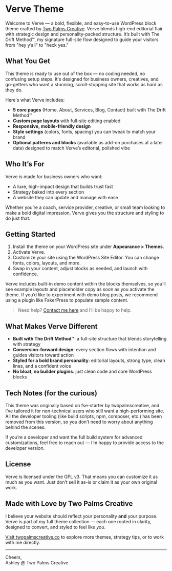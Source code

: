 # Verve Theme

Welcome to Verve — a bold, flexible, and easy-to-use WordPress block theme crafted by [Two Palms Creative](https://twopalmscreative.co). Verve blends high-end editorial flair with strategic design and personality-packed structure. It’s built with The Drift Method™, my signature full-site flow designed to guide your visitors from "hey y’all" to "heck yes."

## What You Get
This theme is ready to use out of the box — no coding needed, no confusing setup steps. It's designed for business owners, creatives, and go-getters who want a stunning, scroll-stopping site that works as hard as they do.

Here's what Verve includes:

- **5 core pages** (Home, About, Services, Blog, Contact) built with The Drift Method™  
- **Custom page layouts** with full-site editing enabled  
- **Responsive, mobile-friendly design**  
- **Style settings** (colors, fonts, spacing) you can tweak to match your brand  
- **Optional patterns and blocks** (available as add-on purchases at a later date) designed to match Verve’s editorial, polished vibe  

## Who It’s For
Verve is made for business owners who want:  
- A luxe, high-impact design that builds trust fast  
- Strategy baked into every section  
- A website they can update and manage with ease  

Whether you’re a coach, service provider, creative, or small team looking to make a bold digital impression, Verve gives you the structure and styling to do just that.

## Getting Started
1. Install the theme on your WordPress site under **Appearance > Themes**.  
2. Activate Verve.  
3. Customize your site using the WordPress Site Editor. You can change fonts, colors, layouts, and more.  
4. Swap in your content, adjust blocks as needed, and launch with confidence.  

Verve includes built-in demo content within the blocks themselves, so you’ll see example layouts and placeholder copy as soon as you activate the theme. If you’d like to experiment with demo blog posts, we recommend using a plugin like FakerPress to populate sample content.

> Need help? [Contact me here](https://twopalmscreative.co/contact/) and I’ll be happy to help.

## What Makes Verve Different
- **Built with The Drift Method™**: a full-site structure that blends storytelling with strategy  
- **Conversion-forward design**: every section flows with intention and guides visitors toward action  
- **Styled for a bold brand personality**: editorial layouts, strong type, clean lines, and a confident voice  
- **No bloat, no builder plugins**: just clean code and core WordPress blocks  

## Tech Notes (for the curious)
This theme was originally based on fse-starter by twopalmscreative, and I’ve tailored it for non-technical users who still want a high-performing site. All the developer tooling (like build scripts, npm, composer, etc.) has been removed from this version, so you don’t need to worry about anything behind the scenes.

If you’re a developer and want the full build system for advanced customizations, feel free to reach out — I’m happy to provide access to the developer version.

## License
Verve is licensed under the GPL v3. That means you can customize it as much as you want. Just don’t sell it as-is or claim it as your own original work.

## Made with Love by Two Palms Creative
I believe your website should reflect your personality **and** your purpose. Verve is part of my full theme collection — each one rooted in clarity, designed to convert, and styled to feel like *you*.

[Visit twopalmscreative.co](https://twopalmscreative.co) to explore more themes, strategy tips, or to work with me directly.

---

Cheers,  
Ashley @ Two Palms Creative
